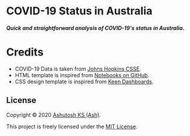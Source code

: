 # COVID-19 Status in Australia
##### Quick and straightforward analysis of COVID-19's status in Australia.

# Credits

- COVID-19 Data is taken from [Johns Hopkins CSSE][301].
- HTML template is inspired from [Notebooks on GitHub][302].
- CSS design template is inspired from [Keen Dashboards][303].

## License

Copyright &copy; 2020 [Ashutosh KS (Ash)][201].

This project is freely licensed under the [MIT License][101].


[101]: /LICENSE.txt
[102]: /README.md

[201]: https://ashks.com

[301]: https://github.com/CSSEGISandData/COVID-19
[302]: https://github.com/pratapvardhan/notebooks
[303]: https://github.com/keen/dashboards
